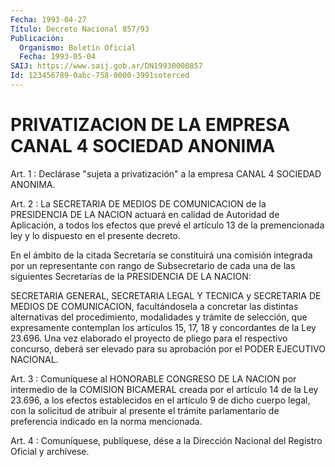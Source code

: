 ```yaml
---
Fecha: 1993-04-27
Título: Decreto Nacional 857/93
Publicación:
  Organismo: Boletín Oficial
  Fecha: 1993-05-04
SAIJ: https://www.saij.gob.ar/DN19930000857
Id: 123456789-0abc-758-0000-3991soterced
---
```

# PRIVATIZACION DE LA EMPRESA CANAL 4 SOCIEDAD ANONIMA

<a id="1"></a>
Art. 1 : Declárase "sujeta a privatización" a la empresa CANAL 4 SOCIEDAD ANONIMA.

<a id="2"></a>
Art.  2  :  La  SECRETARIA  DE  MEDIOS  DE  COMUNICACION de la PRESIDENCIA  DE  LA  NACION  actuará  en  calidad  de Autoridad  de Aplicación,  a  todos los efectos que prevé el artículo  13  de  la premencionada ley  y  lo  dispuesto  en  el  presente decreto.

En el ámbito de la citada Secretaría se constituirá  una  comisión integrada  por un representante con rango de Subsecretario de  cada una de las siguientes  Secretarías  de la PRESIDENCIA DE LA NACION:

SECRETARIA GENERAL, SECRETARIA LEGAL  Y  TECNICA  y  SECRETARIA  DE MEDIOS  DE  COMUNICACION,  facultándosela a concretar las distintas alternativas  del  procedimiento,    modalidades    y   trámite  de selección, que expresamente contemplan los artículos 15,  17,  18 y concordantes  de  la  Ley  23.696. Una vez elaborado el proyecto de pliego para el respectivo concurso,  deberá  ser  elevado  para  su aprobación por el PODER EJECUTIVO NACIONAL.

<a id="3"></a>
Art.  3  :  Comuníquese al HONORABLE CONGRESO DE LA NACION por intermedio de la COMISION  BICAMERAL  creada  por el artículo 14 de la  Ley  23.696,  a los efectos establecidos en el  artículo  9  de dicho cuerpo legal,  con  la  solicitud  de atribuir al presente el trámite  parlamentario  de  preferencia  indicado    en   la  norma mencionada.

<a id="4"></a>
Art. 4 : Comuníquese, publíquese, dése a la Dirección Nacional del Registro Oficial y archívese.